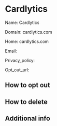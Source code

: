
# Cardlytics

Name: Cardlytics

Domain: cardlytics.com

Home: cardlytics.com

Email: 

Privacy_policy: 

Opt_out_url: 



## How to opt out



## How to delete



## Additional info





